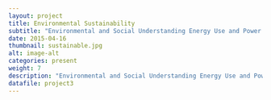 ```yaml
---
layout: project
title: Environmental Sustainability
subtitle: "Environmental and Social Understanding Energy Use and Power Relationships in Low-Income Communities. Environmental and Social SustainabilityUnderstanding Ways to Reduce Household Energy Consumption by Supporting Dynamic Households and Disconnected Communities. Motivating Environmentally Sustainable Behaviors"
date: 2015-04-16
thumbnail: sustainable.jpg
alt: image-alt
categories: present
weight: 7
description: "Environmental and Social Understanding Energy Use and Power Relationships in Low-Income Communities. Environmental and Social SustainabilityUnderstanding Ways to Reduce Household Energy Consumption by Supporting Dynamic Households and Disconnected Communities. Motivating Environmentally Sustainable Behaviors"
datafile: project3
---
```

